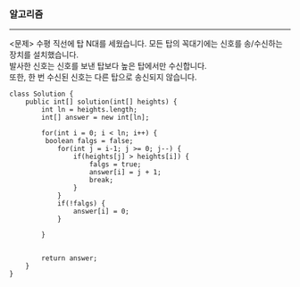### 알고리즘
<hr/>

<문제> 수평 직선에 탑 N대를 세웠습니다. 모든 탑의 꼭대기에는 신호를 송/수신하는 장치를 설치했습니다.  
발사한 신호는 신호를 보낸 탑보다 높은 탑에서만 수신합니다.  
또한, 한 번 수신된 신호는 다른 탑으로 송신되지 않습니다.

```
class Solution {
    public int[] solution(int[] heights) {
        int ln = heights.length;
        int[] answer = new int[ln];
        
        for(int i = 0; i < ln; i++) {
         boolean falgs = false;
            for(int j = i-1; j >= 0; j--) {
                if(heights[j] > heights[i]) {
                    falgs = true;
                    answer[i] = j + 1;
                    break;
                }
            }
            if(!falgs) {
                answer[i] = 0;
            }
           
        }
        
        
        return answer;
    }
}
```